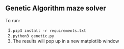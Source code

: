 ## Genetic Algorithm maze solver ##

To run:
1) `pip3 install -r requirements.txt`
2) `python3 genetic.py`
3) The results will pop up in a new matplotlib window